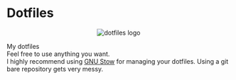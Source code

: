 # Dotfiles

<p align="center">
   <img src="https://raw.githubusercontent.com/jglovier/dotfiles-logo/main/dotfiles-logo.svg" alt="dotfiles logo"/>
</p>

My dotfiles  
Feel free to use anything you want.  
I highly recommend using [GNU Stow](https://www.gnu.org/software/stow/) for managing your dotfiles. Using a git bare repository gets very messy.
